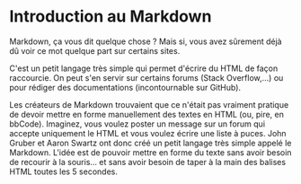 # Introduction au Markdown
Markdown, ça vous dit quelque chose ? Mais si, vous avez sûrement déjà dû voir ce mot quelque part sur certains sites.

C'est un petit langage très simple qui permet d'écrire du HTML de façon raccourcie. 
On peut s'en servir sur certains forums (Stack Overflow,...) ou pour rédiger des documentations (incontournable sur GitHub).

Les créateurs de Markdown trouvaient que ce n'était pas vraiment pratique de devoir mettre en forme manuellement des textes en HTML (ou, pire, en bbCode).
Imaginez, vous voulez poster un message sur un forum qui accepte uniquement le HTML et vous voulez écrire une liste à puces. 
John Gruber et Aaron Swartz ont donc créé un petit langage très simple appelé le Markdown.
L'idée est de pouvoir mettre en forme du texte sans avoir besoin de recourir à la souris… et sans avoir besoin de taper à la main des balises HTML toutes les 5 secondes.
